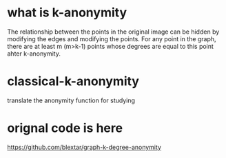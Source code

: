 # what is k-anonymity
The relationship between the points in the original image can be hidden by modifying the edges and modifying the points.
For any point in the graph, there are at least m (m>k-1) points whose degrees are equal to this point ahter k-anonymity.

# classical-k-anonymity
translate the anonymity function for studying

# orignal code is here
<https://github.com/blextar/graph-k-degree-anonymity>
